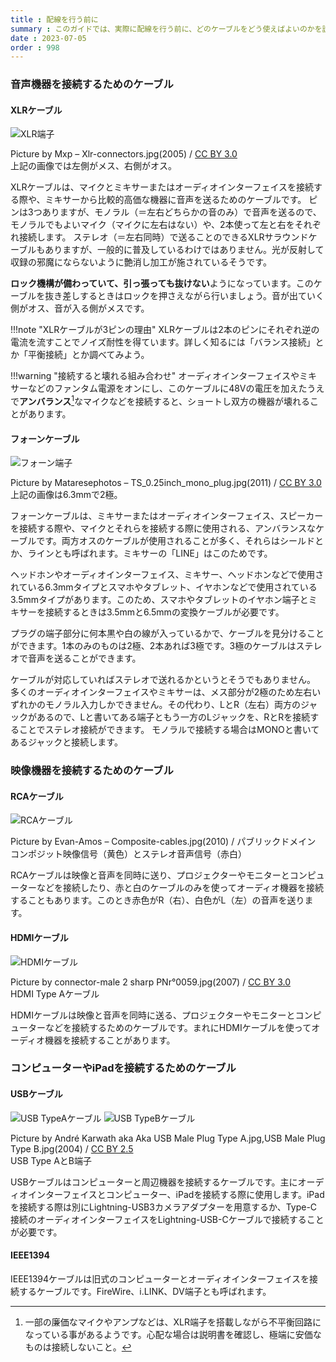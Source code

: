 ```yaml
---
title : 配線を行う前に
summary : このガイドでは、実際に配線を行う前に、どのケーブルをどう使えばよいのかを説明します。
date : 2023-07-05
order : 998
---
```


### 音声機器を接続するためのケーブル
#### XLRケーブル
![XLR端子](media/0.jpg)

<p class="text-muted">Picture by Mxp – Xlr-connectors.jpg(2005) / <a href="https://creativecommons.org/licenses/by-sa/3.0/">CC BY 3.0</a>
<br/>
上記の画像では左側がメス、右側がオス。</p>

XLRケーブルは、マイクとミキサーまたはオーディオインターフェイスを接続する際や、ミキサーから比較的高価な機器に音声を送るためのケーブルです。
ピンは3つありますが、モノラル（＝左右どちらかの音のみ）で音声を送るので、モノラルでもよいマイク（マイクに左右はない）や、2本使って左と右をそれぞれ接続します。
ステレオ（＝左右同時）で送ることのできるXLRサラウンドケーブルもありますが、一般的に普及しているわけではありません。光が反射して収録の邪魔にならないように艶消し加工が施されているそうです。

**ロック機構が備わっていて、引っ張っても抜けない**ようになっています。このケーブルを抜き差しするときはロックを押さえながら行いましょう。音が出ていく側がオス、音が入る側がメスです。

!!!note "XLRケーブルが3ピンの理由"
    XLRケーブルは2本のピンにそれぞれ逆の電流を流すことでノイズ耐性を得ています。詳しく知るには「バランス接続」とか「平衡接続」とか調べてみよう。

!!!warning "接続すると壊れる組み合わせ" 
    オーディオインターフェイスやミキサーなどのファンタム電源をオンにし、このケーブルに48Vの電圧を加えたうえで**アンバランス**[^1]なマイクなどを接続すると、ショートし双方の機器が壊れることがあります。

[^1]: 一部の廉価なマイクやアンプなどは、XLR端子を搭載しながら不平衡回路になっている事があるようです。心配な場合は説明書を確認し、極端に安価なものは接続しないこと。

#### フォーンケーブル
![フォーン端子](media/1.jpg)

<p class="text-muted">Picture by Mataresephotos – TS_0.25inch_mono_plug.jpg(2011) / <a href="https://creativecommons.org/licenses/by-sa/3.0/">CC BY 3.0</a>
<br/>
上記の画像は6.3mmで2極。</p>

フォーンケーブルは、ミキサーまたはオーディオインターフェイス、スピーカーを接続する際や、マイクとそれらを接続する際に使用される、アンバランスなケーブルです。両方オスのケーブルが使用されることが多く、それらはシールドとか、ラインとも呼ばれます。ミキサーの「LINE」はこのためです。

ヘッドホンやオーディオインターフェイス、ミキサー、ヘッドホンなどで使用されている6.3mmタイプとスマホやタブレット、イヤホンなどで使用されている3.5mmタイプがあります。このため、スマホやタブレットのイヤホン端子とミキサーを接続するときは3.5mmと6.5mmの変換ケーブルが必要です。

プラグの端子部分に何本黒や白の線が入っているかで、ケーブルを見分けることができます。1本のみのものは2極、2本あれば3極です。3極のケーブルはステレオで音声を送ることができます。

ケーブルが対応していればステレオで送れるかというとそうでもありません。
多くのオーディオインターフェイスやミキサーは、メス部分が2極のため左右いずれかのモノラル入力しかできません。その代わり、LとR（左右）両方のジャックがあるので、Lと書いてある端子ともう一方のLジャックを、RとRを接続することでステレオ接続ができます。
モノラルで接続する場合はMONOと書いてあるジャックと接続します。

### 映像機器を接続するためのケーブル
#### RCAケーブル
![RCAケーブル](media/2.jpg)

<p class="text-muted">Picture by Evan-Amos – Composite-cables.jpg(2010) / パブリックドメイン
<br/>
コンポジット映像信号（黄色）とステレオ音声信号（赤白）</p>

RCAケーブルは映像と音声を同時に送り、プロジェクターやモニターとコンピューターなどを接続したり、赤と白のケーブルのみを使ってオーディオ機器を接続することもあります。このとき赤色がR（右）、白色がL（左）の音声を送ります。

#### HDMIケーブル
![HDMIケーブル](media/3.jpg)

<p class="text-muted">Picture by connector-male 2 sharp PNr°0059.jpg(2007) / <a href="https://creativecommons.org/licenses/by-sa/3.0/">CC BY 3.0</a>
<br/>
HDMI Type Aケーブル</p>

HDMIケーブルは映像と音声を同時に送る、プロジェクターやモニターとコンピューターなどを接続するためのケーブルです。まれにHDMIケーブルを使ってオーディオ機器を接続することがあります。

### コンピューターやiPadを接続するためのケーブル
#### USBケーブル
![USB TypeAケーブル](media/4.jpg)
![USB TypeBケーブル](media/5.jpg)

<p class="text-muted">Picture by André Karwath aka Aka USB Male Plug Type A.jpg,USB Male Plug Type B.jpg(2004) / <a href="https://creativecommons.org/licenses/by-sa/2.5">CC BY 2.5</a>
<br/>
USB Type AとB端子</p>

USBケーブルはコンピューターと周辺機器を接続するケーブルです。主にオーディオインターフェイスとコンピューター、iPadを接続する際に使用します。iPadを接続する際は別にLightning-USB3カメラアダプターを用意するか、Type-C接続のオーディオインターフェイスをLightning-USB-Cケーブルで接続することが必要です。

#### IEEE1394
IEEE1394ケーブルは旧式のコンピューターとオーディオインターフェイスを接続するケーブルです。FireWire、i.LINK、DV端子とも呼ばれます。